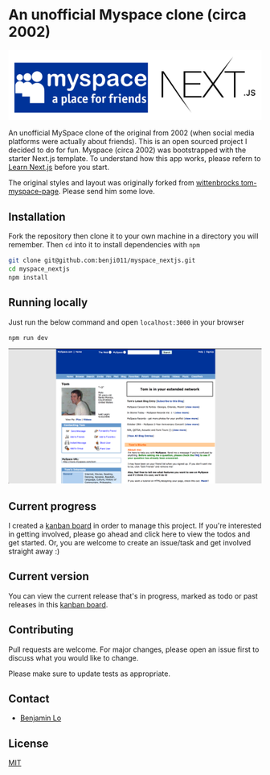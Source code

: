 # An unofficial Myspace clone (circa 2002)

<img src="public/images/myspace_nextjs.png"/>

An unofficial MySpace clone of the original from 2002 (when social media platforms were actually about friends). This is an open sourced project I decided to do for fun. Myspace (circa 2002) was bootstrapped with the starter Next.js template. To understand how this app works, please refern to [Learn Next.js](https://nextjs.org/learn) before you start.

The original styles and layout was originally forked from [wittenbrocks tom-myspace-page](https://wittenbrock.github.io/toms-myspace-page). Please send him some love.


## Installation

Fork the repository then clone it to your own machine in a directory you will remember. Then `cd` into it to install dependencies with `npm`

```bash
git clone git@github.com:benji011/myspace_nextjs.git
cd myspace_nextjs
npm install

```

## Running locally
Just run the below command and open `localhost:3000` in your browser

```bash
npm run dev
```

<img src="public/images/myspace_tom_screenshot.png"/>

## Current progress
I created a [kanban board](https://github.com/benji011/myspace_nextjs/projects/1) in order to manage this project. If you're interested in getting involved, please go ahead and click here to view the todos and get started. Or, you are welcome to create an issue/task and get involved straight away :)

## Current version
You can view the current release that's in progress, marked as todo or past releases in this [kanban board](https://github.com/users/benji011/projects/1).

## Contributing
Pull requests are welcome. For major changes, please open an issue first to discuss what you would like to change.

Please make sure to update tests as appropriate.

## Contact
- [Benjamin Lo](https://github.com/benji011)

## License
[MIT](https://choosealicense.com/licenses/mit/)